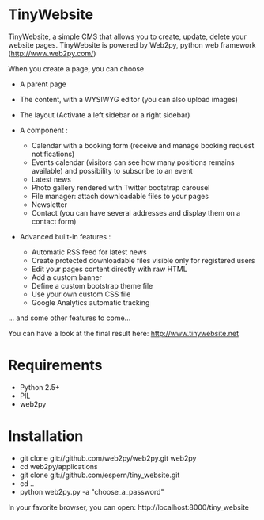 TinyWebsite
============

TinyWebsite, a simple CMS that allows you to create, update, delete your website pages.
TinyWebsite is powered by Web2py, python web framework (http://www.web2py.com/)

When you create a page, you can choose
- A parent page
- The content, with a WYSIWYG editor (you can also upload images)
- The layout (Activate a left sidebar or a right sidebar)
- A component :
    * Calendar with a booking form (receive and manage booking request notifications)
    * Events calendar (visitors can see how many positions remains available) and possibility to subscribe to an event
    * Latest news
    * Photo gallery rendered with Twitter bootstrap carousel
    * File manager: attach downloadable files to your pages
    * Newsletter
    * Contact (you can have several addresses and display them on a contact form)

- Advanced built-in features :
    * Automatic RSS feed for latest news
    * Create protected downloadable files visible only for registered users
    * Edit your pages content directly with raw HTML
    * Add a custom banner
    * Define a custom bootstrap theme file
    * Use your own custom CSS file
    * Google Analytics automatic tracking


... and some other features to come...

You can have a look at the final result here: http://www.tinywebsite.net

Requirements
============
- Python 2.5+
- PIL
- web2py

Installation
============
- git clone git://github.com/web2py/web2py.git web2py
- cd web2py/applications
- git clone git://github.com/espern/tiny_website.git
- cd ..
- python web2py.py -a "choose_a_password"

In your favorite browser, you can open: http://localhost:8000/tiny_website
